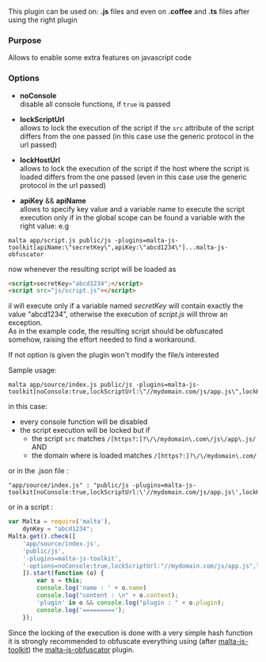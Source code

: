 This plugin can be used on: **.js** files and even on **.coffee** and **.ts** files after using the right plugin

### Purpose  
Allows to enable some extra features on javascript code

### Options  

- __noConsole__    
disable all console functions, if `true` is passed  

- __lockScriptUrl__  
allows to lock the execution of the script if the `src` attribute of the script differs from the one passed (in this case use the generic protocol in the url passed)  

- __lockHostUrl__  
allows to lock the execution of the script if the host where the script is loaded differs from the one passed (even in this case use the generic protocol in the url passed)  

- __apiKey__ && __apiName__  
allows to specify key value and a variable name to execute the script execution only if in the global scope can be found a variable with the right value: e.g  
```
malta app/script.js public/js -plugins=malta-js-toolkit[apiName:\"secretKey\",apiKey:\"abcd1234\"]...malta-js-obfuscator
```
now whenever the resulting script will be loaded as
```html
<script>secretKey="abcd1234";</script>
<script src="js/script.js"></script>
```
il will execute only if a variable named _secretKey_ will contain exactly the value "abcd1234", otherwise the execution of _script.js_ will throw an exception.  
As in the example code, the resulting script should be obfuscated somehow, raising the effort needed to find a workaround.  

If not option is given the plugin won't modify the file/s interested

Sample usage:  
```
malta app/source/index.js public/js -plugins=malta-js-toolkit[noConsole:true,lockScriptUrl:\"//mydomain.com/js/app.js\",lockHostUrl:\"//mydomain.com\"]
```
in this case:  
- every console function will be disabled  
- the script execution will be locked but if  
	- the script `src` matches `/[https?:]?\/\/mydomain\.com\/js\/app\.js/`  AND  
	- the domain where is loaded matches `/[https?:]?\/\/mydomain\.com/`

or in the .json file :
```
"app/source/index.js" : "public/js -plugins=malta-js-toolkit[noConsole:true,lockScriptUrl:\'//mydomain.com/js/app.js\',lockHostUrl:\'//mydomain.com\',apiName:\'secretKey\',apiKey:\'abcd1234\']"
```
or in a script : 
``` js
var Malta = require('malta'),
    dynKey = "abcd1234";
Malta.get().check([
    'app/source/index.js',
    'public/js',
    '-plugins=malta-js-toolkit',
    '-options=noConsole:true,lockScriptUrl:"//mydomain.com/js/app.js",lockHostUrl:"//mydomain.com",apiName:"secretKey",apiKey:"' + dynKey + '"'
    ]).start(function (o) {
        var s = this;
        console.log('name : ' + o.name)
        console.log("content : \n" + o.content);
        'plugin' in o && console.log("plugin : " + o.plugin);
        console.log('=========');
    });
```
Since the locking of the execution is done with a very simple hash function it is strongly recommended to obfuscate everything using (after [malta-js-toolkit][0]) the [malta-js-obfuscator][1] plugin.


[0]: https://www.npmjs.com/package/malta-js-toolkit
[1]: https://www.npmjs.com/package/malta-js-obfuscator
